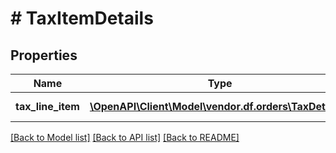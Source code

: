 # # TaxItemDetails

## Properties

Name | Type | Description | Notes
------------ | ------------- | ------------- | -------------
**tax_line_item** | [**\OpenAPI\Client\Model\vendor.df.orders\TaxDetails[]**](TaxDetails.md) | A list of tax line items. | [optional]

[[Back to Model list]](../../README.md#models) [[Back to API list]](../../README.md#endpoints) [[Back to README]](../../README.md)
